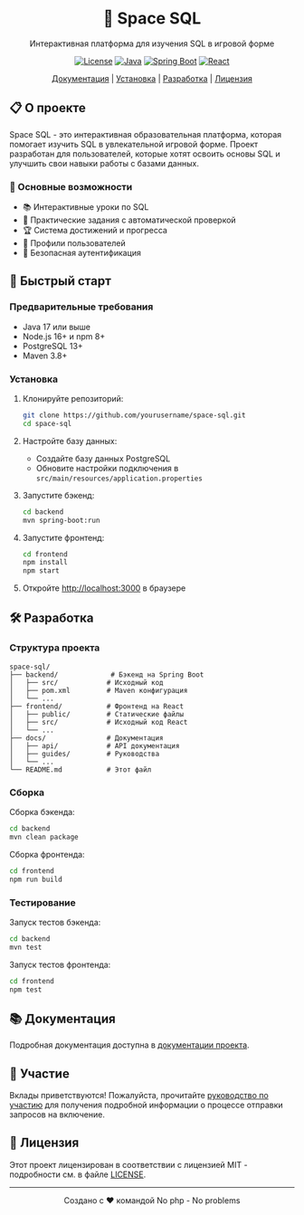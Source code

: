 <div align="center">
  <h1>🚀 Space SQL</h1>
  <p>Интерактивная платформа для изучения SQL в игровой форме</p>
  
  [![License](https://img.shields.io/badge/License-MIT-blue.svg)](LICENSE)
  [![Java](https://img.shields.io/badge/Java-17%2B-orange.svg)](https://java.com/)
  [![Spring Boot](https://img.shields.io/badge/Spring%20Boot-3.x-6DB33F.svg)](https://spring.io/projects/spring-boot)
  [![React](https://img.shields.io/badge/React-18.x-61DAFB.svg)](https://reactjs.org/)

  [Документация](docs/README.md) | [Установка](#установка) | [Разработка](#разработка) | [Лицензия](#лицензия)
</div>

## 📋 О проекте

Space SQL - это интерактивная образовательная платформа, которая помогает изучить SQL в увлекательной игровой форме. Проект разработан для пользователей, которые хотят освоить основы SQL и улучшить свои навыки работы с базами данных.

### 🎯 Основные возможности

- 📚 Интерактивные уроки по SQL
- 🎯 Практические задания с автоматической проверкой
- 🏆 Система достижений и прогресса
- 👥 Профили пользователей
- 🔐 Безопасная аутентификация

## 🚀 Быстрый старт

### Предварительные требования

- Java 17 или выше
- Node.js 16+ и npm 8+
- PostgreSQL 13+
- Maven 3.8+

### Установка

1. Клонируйте репозиторий:
   ```bash
   git clone https://github.com/yourusername/space-sql.git
   cd space-sql
   ```

2. Настройте базу данных:
   - Создайте базу данных PostgreSQL
   - Обновите настройки подключения в `src/main/resources/application.properties`

3. Запустите бэкенд:
   ```bash
   cd backend
   mvn spring-boot:run
   ```

4. Запустите фронтенд:
   ```bash
   cd frontend
   npm install
   npm start
   ```

5. Откройте [http://localhost:3000](http://localhost:3000) в браузере

## 🛠️ Разработка

### Структура проекта

```
space-sql/
├── backend/             # Бэкенд на Spring Boot
│   ├── src/            # Исходный код
│   ├── pom.xml         # Maven конфигурация
│   └── ...
├── frontend/           # Фронтенд на React
│   ├── public/         # Статические файлы
│   ├── src/            # Исходный код React
│   └── ...
├── docs/               # Документация
│   ├── api/            # API документация
│   ├── guides/         # Руководства
│   └── ...
└── README.md           # Этот файл
```

### Сборка

Сборка бэкенда:
```bash
cd backend
mvn clean package
```

Сборка фронтенда:
```bash
cd frontend
npm run build
```

### Тестирование

Запуск тестов бэкенда:
```bash
cd backend
mvn test
```

Запуск тестов фронтенда:
```bash
cd frontend
npm test
```

## 📚 Документация

Подробная документация доступна в [документации проекта](docs/README.md).

## 🤝 Участие

Вклады приветствуются! Пожалуйста, прочитайте [руководство по участию](CONTRIBUTING.md) для получения подробной информации о процессе отправки запросов на включение.

## 📄 Лицензия

Этот проект лицензирован в соответствии с лицензией MIT - подробности см. в файле [LICENSE](LICENSE).

---

<div align="center">
  <p>Создано с ❤️ командой No php - No problems</p>
</div>
